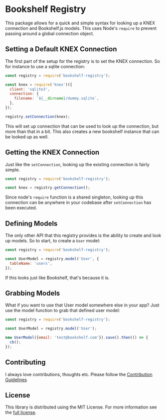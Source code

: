 # Bookshelf Registry

This package allows for a quick and simple syntax for looking up a KNEX connection and Bookshelf.js models.
This uses Node's `require` to prevent passing around a global connection object.

## Setting a Default KNEX Connection

The first part of the setup for the registry is to set the KNEX connection.
So for instance to use a sqlite connection:

```js
const registry = require('bookshelf-registry');

const knex = require('knex')({
  client: 'sqlite3',
  connection: {
    filename: `${__dirname}/dummy.sqlite`,
  },
});

registry.setConnection(knex);
```

This will set up connection that can be used to look up the connection, but more than that in a bit.
This also creates a new bookshelf instance that can be looked up as well.

## Getting the KNEX Connection

Just like the `setConnection`, looking up the existing connection is fairly simple.

```js
const registry = require('bookshelf-registry');

const knex = registry.getConnection();
```

Since node's `require` function is a shared singleton, looking up this connection can be anywhere in your codebase after `setConnection` has been executed.

## Defining Models

The only other API that this registry provides is the ability to create and look up models.
So to start, to create a `User` model:

```js
const registry = require('bookshelf-registry');

const UserModel = registry.model('User', {
  tableName: 'users',
});
```

If this looks just like Bookshelf, that's because it is.

## Grabbing Models

What if you want to use that User model somewhere else in your app?
Just use the model function to grab that defined user model:

```js
const registry = require('bookshelf-registry');

const UserModel = registry.model('User');

new UserModel({email: 'test@bookshelf.com'}).save().then(() => {
  cb();
});
```

## Contributing

I always love contributions, thoughts etc.
Please follow the [Contribution Guidelines](CONTRIBUTING.md)

## License

This library is distributed using the MIT License.
For more information see the [full license](LICENSE.md).
